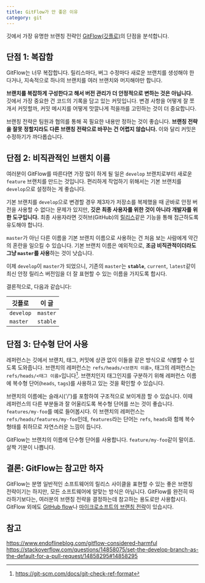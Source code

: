 ```yaml
---
title: GitFlow가 안 좋은 이유
category: git
---
```


깃에서 가장 유명한 브랜칭 전략인 [GitFlow(깃플로)](https://danielkummer.github.io/git-flow-cheatsheet/)의 단점을 분석합니다.

## 단점 1: 복잡함

GitFlow는 너무 복잡합니다. 릴리스마다, 버그 수정마다 새로운 브랜치를 생성해야 한다거나, 지속적으로 하나의 브랜치를 여러 브랜치와 머지해야만 합니다.

**브랜치를 복잡하게 구성한다고 해서 버전 관리가 더 안정적으로 변하는 것은 아닙니다.** 깃에서 가장 중요한 건 코드의 기록을 담고 있는 커밋입니다. 변경 사항을 어떻게 잘 쪼개서 커밋할까, 커밋 메시지를 어떻게 맛깔나게 적을까를 고민하는 것이 더 중요합니다.

브랜칭 전략은 팀원과 협의를 통해 꼭 필요한 내용만 정하는 것이 좋습니다. **브랜칭 전략을 잘못 정할지라도 다른 브랜칭 전략으로 바꾸는 건 어렵지 않습니다.** 이와 달리 커밋은 수정하기가 까다롭습니다.

## 단점 2: 비직관적인 브랜치 이름

여러분이 GitFlow를 따른다면 가장 많이 하게 될 일은 `develop` 브랜치로부터 새로운 `feature` 브랜치를 만드는 것입니다. 편리하게 작업하기 위해서는 기본 브랜치를 `develop`으로 설정하는 게 좋습니다.

기본 브랜치를 `develop`으로 변경할 경우 제3자가 저장소를 복제했을 때 곧바로 안정 버전을 사용할 수 없다는 문제가 있지만, **깃은 최종 사용자를 위한 것이 아니라 개발자를 위한 도구입니다.** 최종 사용자라면 깃허브(GitHub)의 [릴리스](https://help.github.com/en/articles/creating-releases)같은 기능을 통해 접근하도록 유도해야 합니다.

`master`가 아닌 다른 이름을 기본 브랜치 이름으로 사용하는 건 처음 보는 사람에게 약간의 혼란을 일으킬 수 있습니다. 기본 브랜치 이름은 예외적으로, **조금 비직관적이더라도 그냥 `master`를 사용**하는 것이 낫습니다.

이제 `develop`이 `master`가 되었으니, 기존의 `master`는 **`stable`**, `current`, `latest`같이 최신 안정 릴리스 버전임을 더 잘 표현할 수 있는 이름을 가지도록 합시다.

결론적으로, 다음과 같습니다:

| 깃플로 | 이 글 |
|---|---|
| `develop` | `master` |
| `master` | `stable` |

## 단점 3: 단수형 단어 사용

레퍼런스는 깃에서 브랜치, 태그, 커밋에 상관 없이 이들을 같은 방식으로 식별할 수 있도록 도와줍니다. 브랜치의 레퍼런스는 `refs/heads/<브랜치 이름>`, 태그의 레퍼런스는 `refs/heads/<태그 이름>`입니다[^git-check-ref-format]. 브랜치인지 태그인지를 구분하기 위해 레퍼런스 이름에 복수형 단어(`heads`, `tags`)를 사용하고 있는 것을 확인할 수 있습니다.

[^git-check-ref-format]: <https://git-scm.com/docs/git-check-ref-format>

브랜치의 이름에는 슬래시('/')를 포함하여 구조적으로 보이게끔 할 수 있습니다. 이때 레퍼런스의 다른 부분들과 잘 어울리도록 복수형 단어를 쓰는 것이 좋습니다. `features/my-foo`를 예로 들어봅시다. 이 브랜치의 레퍼런스는 `refs/heads/features/my-foo`인데, `features`라는 단어는 `refs`, `heads`와 함께 복수 형태를 취하므로 자연스러운 느낌이 듭니다.  

GitFlow는 브랜치의 이름에 단수형 단어를 사용합니다. `feature/my-foo`같이 말이죠. 살짝 기분이 나쁩니다.

## 결론: GitFlow는 참고만 하자

GitFlow는 분명 일반적인 소프트웨어의 릴리스 사이클을 표현할 수 있는 좋은 브랜칭 전략이기는 하지만, 모든 소프트웨어에 알맞는 방식은 아닙니다. GitFlow를 완전히 따라하기보다는, 여러분의 브랜칭 전략을 결정하는데 참고하는 용도로만 사용합시다. GitFlow 외에도 [GitHub flow](https://guides.github.com/introduction/flow/)나 [마이크로소프트의 브랜칭 전략](https://docs.microsoft.com/en-us/azure/devops/learn/devops-at-microsoft/use-git-microsoft)이 있습시다.

## 참고

<https://www.endoflineblog.com/gitflow-considered-harmful>
<https://stackoverflow.com/questions/14858075/set-the-develop-branch-as-the-default-for-a-pull-request/14858295#14858295>
